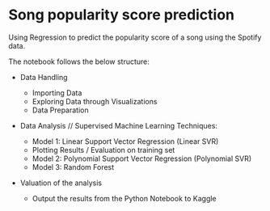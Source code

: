 # Song popularity score prediction

Using Regression to predict the popularity score of a song using the Spotify data.

The notebook follows the below structure:
- Data Handling
  * Importing Data
  * Exploring Data through Visualizations
  * Data Preparation

- Data Analysis // Supervised Machine Learning Techniques:
  * Model 1: Linear Support Vector Regression (Linear SVR)
  * Plotting Results / Evaluation on training set
  * Model 2: Polynomial Support Vector Regression (Polynomial SVR)
  * Model 3: Random Forest
     
- Valuation of the analysis
  * Output the results from the Python Notebook to Kaggle
